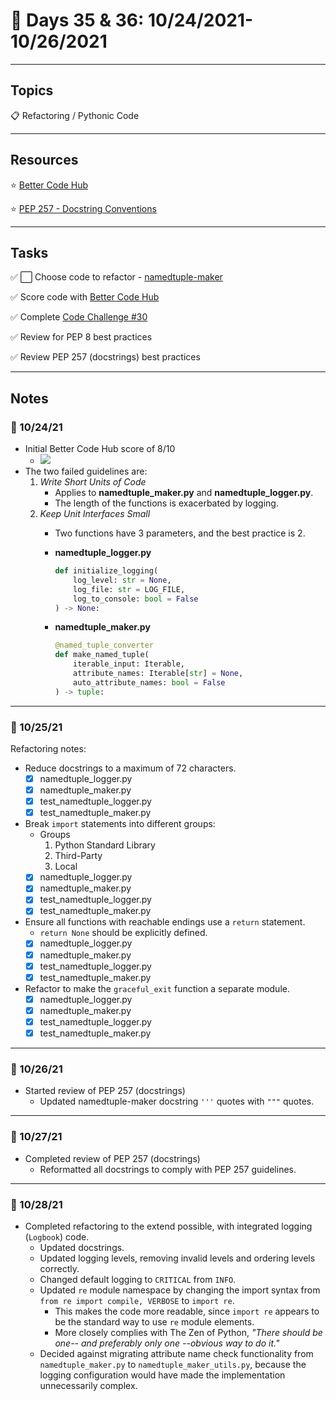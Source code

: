 # :calendar: Days 35 & 36: 10/24/2021-10/26/2021

---

## Topics

:clipboard: Refactoring / Pythonic Code

---

## Resources

:star: [Better Code Hub](https://bettercodehub.com)

:star: [PEP 257 - Docstring Conventions](https://www.python.org/dev/peps/pep-0257/)

---

## Tasks

:white_check_mark: :white_large_square: Choose code to refactor - [namedtuple-maker](https://github.com/timothyhull/namedtuple-maker)

:white_check_mark: Score code with [Better Code Hub](https://bettercodehub.com)

:white_check_mark: Complete [Code Challenge #30](https://codechalleng.es/challenges/30/)

:white_check_mark: Review for PEP 8 best practices

:white_check_mark: Review PEP 257 (docstrings) best practices

---

## Notes

### :notebook: 10/24/21

- Initial Better Code Hub score of 8/10
    - <img src='https://bettercodehub.com/edge/badge/timothyhull/namedtuple-maker?branch=main'>
- The two failed guidelines are:
    1. _Write Short Units of Code_
        - Applies to **namedtuple_maker.py** and **namedtuple_logger.py**.
        - The length of the functions is exacerbated by logging.
    2. _Keep Unit Interfaces Small_
        - Two functions have 3 parameters, and the best practice is 2.
        - **namedtuple_logger.py**

            ```python
            def initialize_logging(
                log_level: str = None,
                log_file: str = LOG_FILE,
                log_to_console: bool = False
            ) -> None:
            ```

        - **namedtuple_maker.py**

            ```python
            @named_tuple_converter
            def make_named_tuple(
                iterable_input: Iterable,
                attribute_names: Iterable[str] = None,
                auto_attribute_names: bool = False
            ) -> tuple:
            ```

---

### :notebook: 10/25/21

Refactoring notes:

- Reduce docstrings to a maximum of 72 characters.
    - [X] namedtuple_logger.py
    - [X] namedtuple_maker.py
    - [X] test_namedtuple_logger.py
    - [X] test_namedtuple_maker.py
- Break `import` statements into different groups:
    - Groups
        1. Python Standard Library
        2. Third-Party
        3. Local
    - [X] namedtuple_logger.py
    - [X] namedtuple_maker.py
    - [X] test_namedtuple_logger.py
    - [X] test_namedtuple_maker.py
- Ensure all functions with reachable endings use a `return` statement.
    - `return None` should be explicitly defined.
    - [X] namedtuple_logger.py
    - [X] namedtuple_maker.py
    - [X] test_namedtuple_logger.py
    - [X] test_namedtuple_maker.py
- Refactor to make the `graceful_exit` function a separate module.
    - [X] namedtuple_logger.py
    - [X] namedtuple_maker.py
    - [X] test_namedtuple_logger.py
    - [X] test_namedtuple_maker.py

---

### :notebook: 10/26/21

- Started review of PEP 257 (docstrings)
    - Updated namedtuple-maker docstring `'''` quotes with `"""` quotes.

---

### :notebook: 10/27/21

- Completed review of PEP 257 (docstrings)
    - Reformatted all docstrings to comply with PEP 257 guidelines.

---

### :notebook: 10/28/21

- Completed refactoring to the extend possible, with integrated logging (`Logbook`) code.
    - Updated docstrings.
    - Updated logging levels, removing invalid levels and ordering levels correctly.
    - Changed default logging to `CRITICAL` from `INFO`.
    - Updated `re` module namespace by changing the import syntax from `from re import compile, VERBOSE` to `import re`.
        - This makes the code more readable, since `import re` appears to be the standard way to use `re` module elements.
        - More closely complies with The Zen of Python, _"There should be one-- and preferably only one --obvious way to do it."_
    - Decided against migrating attribute name check functionality from `namedtuple_maker.py` to `namedtuple_maker_utils.py`, because the logging configuration would have made the implementation unnecessarily complex.
